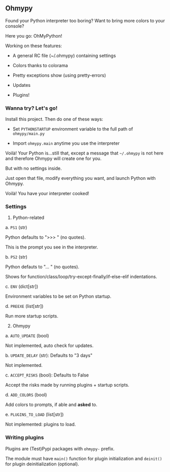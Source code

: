 ## Ohmypy

Found your Python interpreter too boring? Want to bring more colors to your console?

Here you go: OhMyPython!

Working on these features:

* A general RC file (~/.ohmypy) containing settings

* Colors thanks to colorama

* Pretty exceptions show (using pretty-errors)

* Updates

* Plugins!

### Wanna try? Let's go!

Install this project. Then do one of these ways:

* Set `PYTHONSTARTUP` environment variable to the full path of `ohmypy/main.py`

* Import `ohmypy.main` anytime you use the interpreter

Voilà! Your Python is...still that, except a message that `~/.ohmypy` is not here and therefore Ohmypy will create one for you.

But with no settings inside.

Just open that file, modify everything you want, and launch Python with Ohmypy.

Voilà! You have your interpreter cooked!

### Settings

1. Python-related

a. `PS1` (str)

Python defaults to ">>> " (no quotes).

This is the prompt you see in the interpreter.

b. `PS2` (str)

Python defauts to "... " (no quotes).

Shows for function/class/loop/try-except-finally/if-else-elif indentations.

c. `ENV` (dict[str])

Environment variables to be set on Python startup.

d. `PREEXE` (list[str])

Run more startup scripts.

2. Ohmypy

a. `AUTO_UPDATE` (bool)

Not implemented, auto check for updates.

b. `UPDATE_DELAY` (str): Defaults to "3 days"

Not implemented.

c. `ACCEPT_RISKS` (bool): Defaults to False

Accept the risks made by running plugins + startup scripts.

d. `ADD_COLORS` (bool)

Add colors to prompts, if able and **asked** to.

e. `PLUGINS_TO_LOAD` (list[str])

Not implemented: plugins to load.

### Writing plugins

Plugins are (Test)Pypi packages with `ohmypy-` prefix.

The module must have `main()` function for plugin initialization and `deinit()` for plugin deinitialization (optional).